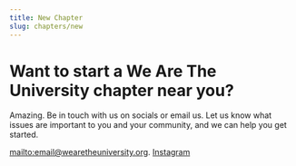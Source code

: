 ```yaml
---
title: New Chapter
slug: chapters/new
---
```

# Want to start a We Are The University chapter near you?

Amazing. Be in touch with us on socials or email us.
Let us know what issues are important to you and your community, and we can help you get started.

[mailto:email@wearetheuniversity.org](email@wearetheuniversity.org).
[Instagram](https://www.instagram.com/wearetheuniversity/)